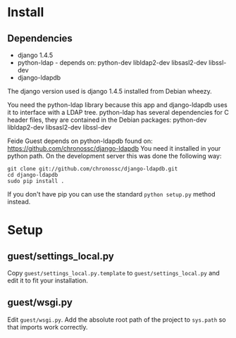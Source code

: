 # Install
## Dependencies

* django 1.4.5
* python-ldap - depends on: python-dev libldap2-dev libsasl2-dev libssl-dev
* django-ldapdb

The django version used is django 1.4.5 installed from Debian wheezy.

You need the python-ldap library because this app and django-ldapdb uses it to interface with a LDAP tree.
python-ldap has several dependencies for C header files, they are contained in the Debian packages: python-dev libldap2-dev libsasl2-dev libssl-dev

Feide Guest depends on python-ldapdb found on: https://github.com/chronossc/django-ldapdb
You need it installed in your python path. On the development server this was done the following way:

    git clone git://github.com/chronossc/django-ldapdb.git
    cd django-ldapdb
    sudo pip install .

If you don't have pip you can use the standard `python setup.py` method instead.

# Setup
## guest/settings_local.py
Copy `guest/settings_local.py.template` to `guest/settings_local.py` and edit it to fit your installation.

## guest/wsgi.py
Edit `guest/wsgi.py`.
Add the absolute root path of the project to `sys.path` so that imports work correctly.
